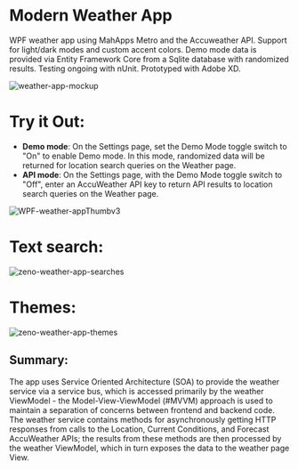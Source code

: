 # Modern Weather App

WPF weather app using MahApps Metro and the Accuweather API. Support for light/dark modes and custom accent colors. Demo mode data is provided via Entity Framework Core from a Sqlite database with randomized results. Testing ongoing with nUnit. Prototyped with Adobe XD.

![weather-app-mockup](https://user-images.githubusercontent.com/112029487/198957729-cae2744c-0b12-47c9-aef1-2df051bc3bca.png)

# Try it Out:
- **Demo mode**: On the Settings page, set the Demo Mode toggle switch to "On" to enable Demo mode. In this mode, randomized data will be returned for location search queries on the Weather page.
- **API mode**: On the Settings page, with the Demo Mode toggle switch to "Off", enter an AccuWeather API key to return API results to location search queries on the Weather page.

![WPF-weather-appThumbv3](https://user-images.githubusercontent.com/112029487/198901489-b205c205-a96e-4500-9846-81d852e94cca.png)
# Text search:
![zeno-weather-app-searches](https://user-images.githubusercontent.com/112029487/198901498-f0d2d479-e5f2-4c45-9ce4-28d51645c580.gif)
# Themes:
![zeno-weather-app-themes](https://user-images.githubusercontent.com/112029487/198901504-e1d8fdd3-634a-4eed-aab9-18f69300668f.gif)

## Summary:
The app uses Service Oriented Architecture (SOA) to provide the weather service via a service bus, which is accessed primarily by the weather ViewModel - the Model-View-ViewModel (#MVVM) approach is used to maintain a separation of concerns between frontend and backend code. The weather service contains methods for asynchronously getting HTTP responses from calls to the Location, Current Conditions, and Forecast AccuWeather APIs; the results from these methods are then processed by the weather ViewModel, which in turn exposes the data to the weather page View.
